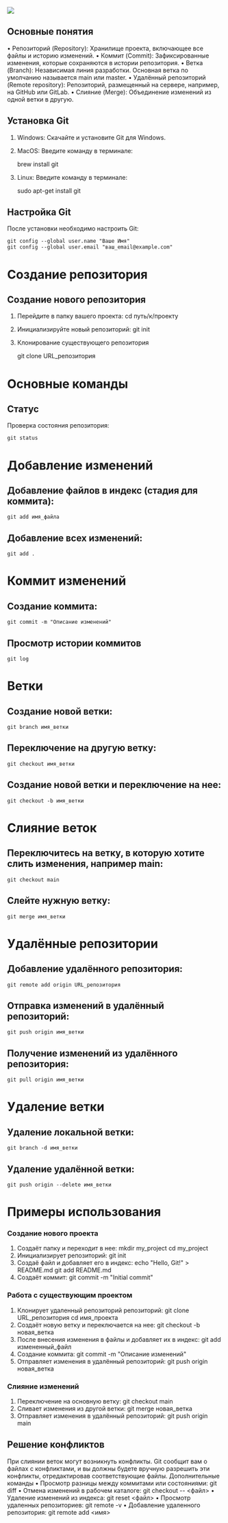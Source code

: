 ![](https://github.githubassets.com/assets/git-commit-199ab3f3f652.png)
## Основные понятия
• Репозиторий (Repository): Хранилище проекта, включающее все файлы и историю изменений.
•	Коммит (Commit): Зафиксированные изменения, которые сохраняются в истории репозитория.
•	Ветка (Branch): Независимая линия разработки. Основная ветка по умолчанию называется main или master.
•	Удалённый репозиторий (Remote repository): Репозиторий, размещенный на сервере, например, на GitHub или GitLab.
•	Слияние (Merge): Объединение изменений из одной ветки в другую.
## Установка Git
1.	Windows: Скачайте и установите Git для Windows.
2.	MacOS: Введите команду в терминале:

    brew install git

3.	Linux: Введите команду в терминале:

    sudo apt-get install git

## Настройка Git
После установки необходимо настроить Git:

    git config --global user.name "Ваше Имя"
    git config --global user.email "ваш_email@example.com"
# Создание репозитория
## Создание нового репозитория
1.	Перейдите в папку вашего проекта:
    cd путь/к/проекту
2.	Инициализируйте новый репозиторий:
    git init
3. Клонирование существующего репозитория

    git clone URL_репозитория
# Основные команды
## Статус
 Проверка состояния репозитория:

    git status
# Добавление изменений
## Добавление файлов в индекс (стадия для коммита):
    git add имя_файла
## Добавление всех изменений:
    git add .
# Коммит изменений
## Создание коммита:
    git commit -m "Описание изменений"
## Просмотр истории коммитов
    git log
# Ветки
## Создание новой ветки:
    git branch имя_ветки
## Переключение на другую ветку:
    git checkout имя_ветки
## Создание новой ветки и переключение на нее:
    git checkout -b имя_ветки
# Слияние веток
## Переключитесь на ветку, в которую хотите слить изменения, например main:
    git checkout main
## Слейте нужную ветку:
    git merge имя_ветки
# Удалённые репозитории
## Добавление удалённого репозитория:
    git remote add origin URL_репозитория
## Отправка изменений в удалённый репозиторий:
    git push origin имя_ветки
## Получение изменений из удалённого репозитория:
    git pull origin имя_ветки
# Удаление ветки
## Удаление локальной ветки:
    git branch -d имя_ветки
## Удаление удалённой ветки:
    git push origin --delete имя_ветки
# Примеры использования
### Создание нового проекта
1.	Создаёт папку и переходит в нее:
    mkdir my_project
    cd my_project
2.	Инициализирует репозиторий:
    git init
3.	Создаё файл и добавляет его в индекс:
    echo "Hello, Git!" > README.md
    git add README.md
4.	Создаёт коммит:
    git commit -m "Initial commit"
### Работа с существующим проектом
1.	Клонирует удаленный репозиторий репозиторий:
    git clone URL_репозитория
    cd имя_проекта
2.	Создаёт новую ветку и переключается на нее:
    git checkout -b новая_ветка
3.	После внесения изменения в файлы и добавляет их в индекс:
    git add измененный_файл
4.	Создание коммита:
    git commit -m "Описание изменений"
5.	Отправляет изменения в удалённый репозиторий:
    git push origin новая_ветка
### Слияние изменений
1.	Переключение на основную ветку:
    git checkout main
2.	Сливает изменения из другой ветки:
    git merge новая_ветка
3.	Отправляет изменения в удалённый репозиторий:
    git push origin main
## Решение конфликтов
При слиянии веток могут возникнуть конфликты. Git сообщит вам о файлах с конфликтами, и вы должны будете вручную разрешить эти конфликты, отредактировав соответствующие файлы.
Дополнительные команды
•	Просмотр разницы между коммитами или состояниями: git diff
•	Отмена изменений в рабочем каталоге: git checkout -- <файл>
•	Удаление изменений из индекса: git reset <файл>
•	Просмотр удаленных репозиториев: git remote -v
•	Добавление удаленного репозитория: git remote add <имя> 